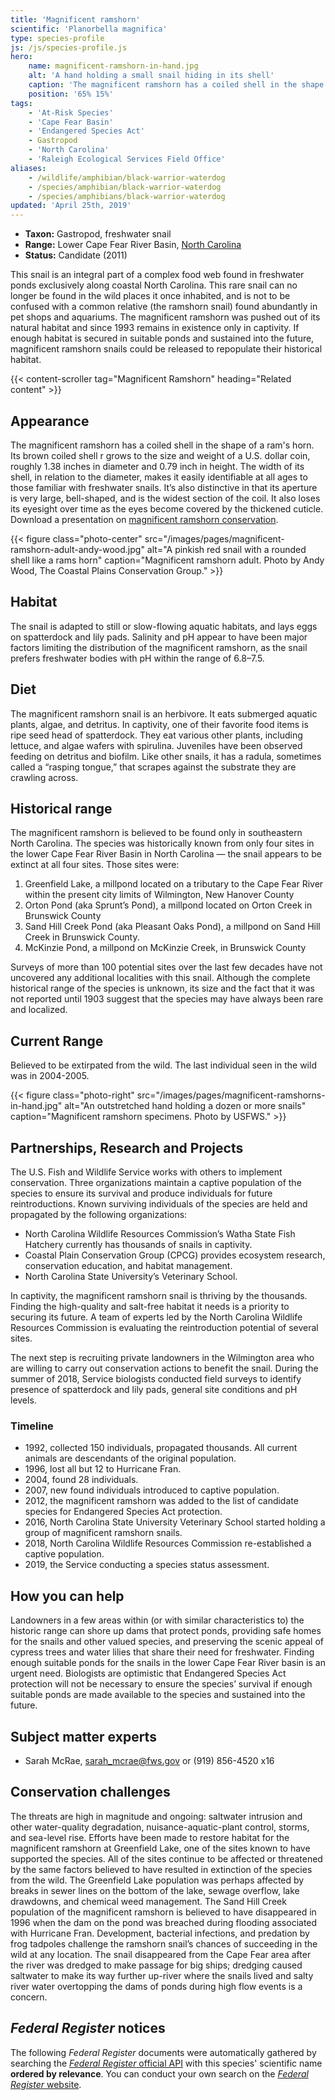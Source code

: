 ```yaml
---
title: 'Magnificent ramshorn'
scientific: 'Planorbella magnifica'
type: species-profile
js: /js/species-profile.js
hero:
    name: magnificent-ramshorn-in-hand.jpg
    alt: 'A hand holding a small snail hiding in its shell'
    caption: 'The magnificent ramshorn has a coiled shell in the shape of a rams horn, often reaching the size and weight of a dollar coin. The shell is brown colored (often with leopard-like spots) and fragile. Photo by USFWS.'
    position: '65% 15%'
tags:
    - 'At-Risk Species'
    - 'Cape Fear Basin'
    - 'Endangered Species Act'
    - Gastropod
    - 'North Carolina'
    - 'Raleigh Ecological Services Field Office'
aliases:
    - /wildlife/amphibian/black-warrior-waterdog
    - /species/amphibian/black-warrior-waterdog
    - /species/amphibians/black-warrior-waterdog
updated: 'April 25th, 2019'
---
```


- **Taxon:** Gastropod, freshwater snail
- **Range:** Lower Cape Fear River Basin, [North Carolina](/north-carolina)
- **Status:** Candidate (2011)

This snail is an integral part of a complex food web found in freshwater ponds exclusively along coastal North Carolina. This rare snail can no longer be found in the wild places it once inhabited,  and is not to be confused with a common relative (the  ramshorn snail)  found abundantly in pet shops and aquariums. The magnificent ramshorn was pushed out of its natural habitat and since 1993 remains in existence only in captivity. If enough habitat is secured in suitable ponds and sustained into the future, magnificent ramshorn snails could be released to repopulate their historical habitat.

{{< content-scroller tag="Magnificent Ramshorn" heading="Related content" >}}

## Appearance

The magnificent ramshorn has a coiled shell in the shape of a ram's horn. Its brown coiled shell r grows to the size and weight of a U.S. dollar coin, roughly 1.38 inches in diameter and 0.79 inch in height. The width of its shell, in relation to the diameter, makes it easily identifiable at all ages to those familiar with freshwater snails. It’s also distinctive in that its aperture is very large, bell-shaped, and is the widest section of the coil. It also loses its eyesight over time as the eyes become covered by the thickened cuticle. Download a presentation on [magnificent ramshorn conservation](/pdf/presentations/magnificent-ramshorn.pdf).

{{< figure class="photo-center" src="/images/pages/magnificent-ramshorn-adult-andy-wood.jpg" alt="A pinkish red snail with a rounded shell like a rams horn" caption="Magnificent ramshorn adult. Photo by Andy Wood, The Coastal Plains Conservation Group." >}}

## Habitat

The snail is adapted to still or slow-flowing aquatic habitats, and lays eggs on spatterdock and lily pads. Salinity and pH appear to have been major factors limiting the distribution of the magnificent ramshorn, as the snail prefers freshwater bodies with pH within the range of 6.8–7.5.

## Diet

The magnificent ramshorn snail is an herbivore. It eats submerged aquatic plants, algae, and detritus. In captivity, one of their favorite food items is ripe seed head of spatterdock. They eat various other plants, including lettuce, and algae wafers with spirulina. Juveniles have been observed feeding on detritus and biofilm. Like other snails, it has a radula, sometimes called a “rasping tongue,” that scrapes against the substrate they are crawling across.

## Historical range

The magnificent ramshorn is believed to be found only in southeastern North Carolina. The species was historically known from only four sites in the lower Cape Fear River Basin in North Carolina &mdash; the snail appears to be extinct at all four sites. Those sites were:

1. Greenfield Lake, a millpond located on a tributary to the Cape Fear River within the present city limits of Wilmington, New Hanover County
2. Orton Pond (aka Sprunt’s Pond), a millpond located on Orton Creek in Brunswick County
3. Sand Hill Creek Pond (aka Pleasant Oaks Pond), a millpond on Sand Hill Creek in Brunswick County.
4. McKinzie Pond, a millpond on McKinzie Creek, in Brunswick County

Surveys of more than 100 potential sites over the last few decades have not uncovered any additional localities with this snail. Although the complete historical range of the species is unknown, its size and the fact that it was not reported until 1903 suggest that the species may have always been rare and localized.

## Current Range

Believed to be extirpated from the wild. The last individual seen in the wild was in 2004-2005.

{{< figure class="photo-right" src="/images/pages/magnificent-ramshorns-in-hand.jpg" alt="An outstretched hand holding a dozen or more snails" caption="Magnificent ramshorn specimens. Photo by USFWS." >}}

## Partnerships, Research and Projects

The U.S. Fish and Wildlife Service works with others to implement conservation. Three organizations maintain a captive population of the species to ensure its survival and produce individuals for future reintroductions. Known surviving individuals of the species are held and propagated by the following organizations:

- North Carolina Wildlife Resources Commission’s Watha State Fish Hatchery currently has thousands of snails in captivity. 
- Coastal Plain Conservation Group (CPCG) provides ecosystem research, conservation education, and habitat management.
- North Carolina State University’s Veterinary School.

In captivity, the magnificent ramshorn snail is thriving by the thousands. Finding the high-quality and salt-free habitat it needs is a priority to securing  its future.  A team of experts led by the North Carolina Wildlife Resources Commission is evaluating the reintroduction potential of several sites. 

The next step is recruiting private landowners in the Wilmington area who are willing to carry out conservation actions to benefit the snail. During the summer of 2018, Service biologists conducted field surveys to identify presence of spatterdock and lily pads, general site conditions and pH levels. 

### Timeline

- 1992, collected 150 individuals, propagated thousands. All current animals are descendants of the original population.
- 1996, lost all but 12 to Hurricane Fran.
- 2004, found 28 individuals. 
- 2007, new found individuals introduced to captive population. 
- 2012, the magnificent ramshorn was added to the list of candidate species for Endangered Species Act protection. 
- 2016, North Carolina State University Veterinary School started holding a group of magnificent ramshorn snails. 
- 2018, North Carolina Wildlife Resources Commission re-established a captive population.
- 2019, the Service conducting a species status assessment.

## How you can help 

Landowners in a few areas within (or with similar characteristics to) the historic range can shore up dams that protect ponds, providing safe homes for the snails and other valued species, and preserving the scenic appeal of cypress trees and water lilies that share their need for freshwater. Finding enough suitable ponds for the snails in the lower Cape Fear River basin is an urgent need. Biologists are optimistic that Endangered Species Act protection will not be necessary to ensure the species’ survival if enough suitable ponds are made available to the species and sustained into the future.

## Subject matter experts

- Sarah McRae, [sarah_mcrae@fws.gov](mailto:sarah_mcrae@fws.gov) or (919) 856-4520 x16

## Conservation challenges

The threats are high in magnitude and ongoing: saltwater intrusion and other water-quality degradation, nuisance-aquatic-plant control, storms, and sea-level rise.  Efforts have been made to restore habitat for the magnificent ramshorn at Greenfield Lake, one of the sites known to have supported the species. All of the sites continue to be affected or threatened by the same factors believed to have resulted in extinction of the species from the wild. The Greenfield Lake population was perhaps affected by breaks in sewer lines on the bottom of the lake, sewage overflow, lake drawdowns, and chemical weed management. The Sand Hill Creek population of the magnificent ramshorn is believed to have  disappeared in 1996 when the dam on the pond was breached during flooding associated with Hurricane Fran. Development, bacterial infections, and predation by frog tadpoles challenge the ramshorn snail’s  chances of succeeding in the wild at any location. The snail disappeared from the Cape Fear area after the river was dredged to make passage for big ships; dredging caused saltwater to make its way further up-river where the snails lived and salty river water overtopping the dams of ponds during high flow events is a concern.

## *Federal Register* notices

The following *Federal Register* documents were automatically gathered by searching the [*Federal Register* official API](https://www.federalregister.gov/blog/learn/developers) with this species' scientific name **ordered by relevance**. You can conduct your own search on the [*Federal Register* website](https://www.federalregister.gov/articles/search).
